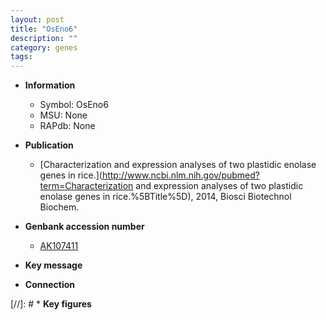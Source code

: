 ```yaml
---
layout: post
title: "OsEno6"
description: ""
category: genes
tags: 
---
```


* **Information**  
    + Symbol: OsEno6  
    + MSU: None  
    + RAPdb: None  

* **Publication**  
    + [Characterization and expression analyses of two plastidic enolase genes in rice.](http://www.ncbi.nlm.nih.gov/pubmed?term=Characterization and expression analyses of two plastidic enolase genes in rice.%5BTitle%5D), 2014, Biosci Biotechnol Biochem.

* **Genbank accession number**  
    + [AK107411](http://www.ncbi.nlm.nih.gov/nuccore/AK107411)

* **Key message**  

* **Connection**  

[//]: # * **Key figures**  


